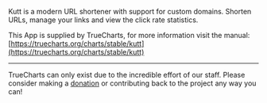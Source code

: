 Kutt is a modern URL shortener with support for custom domains. Shorten URLs, manage your links and view the click rate statistics.

This App is supplied by TrueCharts, for more information visit the manual: [https://truecharts.org/charts/stable/kutt](https://truecharts.org/charts/stable/kutt)

---

TrueCharts can only exist due to the incredible effort of our staff.
Please consider making a [donation](https://truecharts.org/sponsor) or contributing back to the project any way you can!
